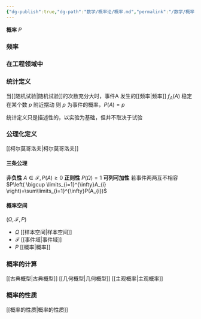 ```yaml
---
{"dg-publish":true,"dg-path":"数学/概率论/概率.md","permalink":"/数学/概率论/概率/","dgPassFrontmatter":true,"noteIcon":"","created":"2024-04-16T13:01:27.417+08:00","updated":"2024-04-20T19:15:45.132+08:00"}
---
```


**概率**   $P$
### 频率

<div class="transclusion internal-embed is-loaded"><div class="markdown-embed">



### 在工程领域中




</div></div>

### 统计定义
当[[随机试验\|随机试验]]的次数充分大时，事件A 发生的[[频率\|频率]] $f_{A}(A)$ 稳定在某个数 $p$ 附近摆动
则 $p$ 为事件的概率，$P(A)=p$

统计定义只是描述性的，以实验为基础，但并不取决于试验
### 公理化定义
[[柯尔莫哥洛夫\|柯尔莫哥洛夫]]
#### 三条公理
**非负性**
$A\in \mathscr{F},P(A)\geq 0$
**正则性**
$P(\Omega)=1$
**可列可加性**
若事件两两互不相容
$P\left( \bigcup \limits_{i=1}^{\infty}A_{i} \right)=\sum\limits_{i=1}^{\infty}P(A_{i})$
#### 概率空间 
$(\Omega,\mathscr{F},P)$
- $\Omega$  [[样本空间\|样本空间]]
- $\mathscr{F}$ [[事件域\|事件域]]
- $P$  [[概率\|概率]]
### 概率的计算

[[古典概型\|古典概型]]
[[几何概型\|几何概型]]
[[主观概率\|主观概率]]

### 概率的性质
[[概率的性质\|概率的性质]]


